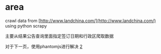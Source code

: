 # area

crawl data from [http://www.landchina.com/](http://www.landchina.com/) using python scrapy

主要从结果公告查询里面指定签订日期和行政区爬取数据

对于下一页，使用phantomjs进行解决
<a href="javascript:void(0)" onclick="QueryAction.GoPage('TAB',2)" style="margin-right:5px;">2</a>
